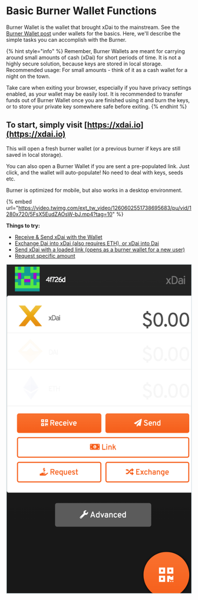 # Basic Burner Wallet Functions

Burner Wallet is the wallet that brought xDai to the mainstream. See the [Burner Wallet post](../) under wallets for the basics.  Here, we'll describe the simple tasks you can accomplish with the Burner.

{% hint style="info" %}
Remember, Burner Wallets are meant for carrying around small amounts of cash (xDai) for short periods of time. It is not a highly secure solution, because keys are stored in local storage. Recommended usage: For small amounts - think of it as a cash wallet for a night on the town.

Take care when exiting your browser, especially if you have privacy settings enabled, as your wallet may be easily lost. It is recommended to transfer funds out of Burner Wallet once you are finished using it and burn the keys, or to store your private key somewhere safe before exiting.
{% endhint %}

## To start, simply visit [https://xdai.io](https://xdai.io)

This will open a fresh burner wallet (or a previous burner if keys are still saved in local storage).&#x20;

You can also open a Burner Wallet if you are sent a pre-populated link. Just click, and the wallet will auto-populate!  No need to deal with keys, seeds etc.

Burner is optimized for mobile, but also works in a desktop environment.&#x20;

{% embed url="https://video.twimg.com/ext_tw_video/1260602551738695683/pu/vid/1280x720/5FsX5EudZAOsW-bJ.mp4?tag=10" %}

**Things to try:**

* [Receive & Send xDai with the Wallet](receive-and-send.md)
* [Exchange Dai into xDai (also requires ETH), or xDai into Dai](exchange-currencies.md)
* [Send xDai with a loaded link (opens as a burner wallet for a new user)](send-xdai-with-a-loaded-link.md)
* [Request specific amount ](request-specific-xdai-amount.md)

![A Fresh Burner](../../../../.gitbook/assets/burner-1.png)
